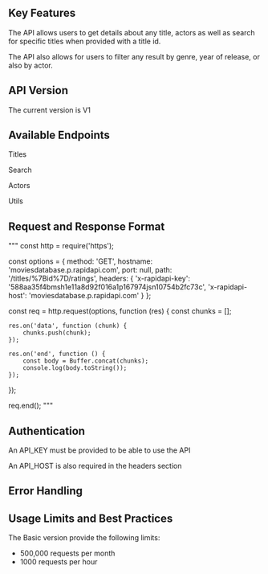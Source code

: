 ## Key Features

<p>The API allows users to get details about any title, actors as well as search for specific titles when provided with a title id.</p> 
<p>The API also allows for users to filter any result by genre, year of release, or also by actor.</p>

## API Version

<p>The current version is V1</p>

## Available Endpoints

<p>Titles</p>
<p>Search</p>
<p>Actors</p>
<p>Utils</p>

## Request and Response Format

"""
const http = require('https');

const options = {
method: 'GET',
hostname: 'moviesdatabase.p.rapidapi.com',
port: null,
path: '/titles/%7Bid%7D/ratings',
headers: {
'x-rapidapi-key': '588aa35f4bmsh1e11a8d92f016a1p167974jsn10754b2fc73c',
'x-rapidapi-host': 'moviesdatabase.p.rapidapi.com'
}
};

const req = http.request(options, function (res) {
const chunks = [];

    res.on('data', function (chunk) {
    	chunks.push(chunk);
    });

    res.on('end', function () {
    	const body = Buffer.concat(chunks);
    	console.log(body.toString());
    });

});

req.end();
"""

## Authentication

<p>An API_KEY must be provided to be able to use the API</p>
<p>An API_HOST is also required in the headers section</p>

## Error Handling

## Usage Limits and Best Practices

<p>The Basic version provide the following limits:</p>
<ul>
  <li>500,000 requests per month</li>
  <li>1000 requests per hour</li>
</ul>
